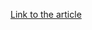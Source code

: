 [Link to the article](https://blog.cyble.com/2022/01/28/indian-army-personnel-face-remote-access-trojan-attacks/)
